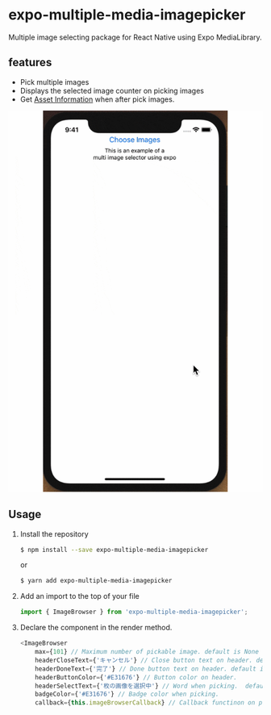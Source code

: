 # expo-multiple-media-imagepicker

Multiple image selecting package for React Native using Expo MediaLibrary.

## features
- Pick multiple images
- Displays the selected image counter on picking images
- Get [Asset Information](https://docs.expo.io/versions/latest/sdk/media-library/#asset) when after pick images.

![Demo](./docs/demo.gif)

## Usage
1. Install the repository
    ```bash
    $ npm install --save expo-multiple-media-imagepicker
    ```
    or
    ```bash
    $ yarn add expo-multiple-media-imagepicker
    ```
2. Add an import to the top of your file
    ```js
    import { ImageBrowser } from 'expo-multiple-media-imagepicker';
    ```
3. Declare the component in the render method.
    ```js
    <ImageBrowser
        max={101} // Maximum number of pickable image. default is None
        headerCloseText={'キャンセル'} // Close button text on header. default is 'Close'.
        headerDoneText={'完了'} // Done button text on header. default is 'Done'.
        headerButtonColor={'#E31676'} // Button color on header.
        headerSelectText={'枚の画像を選択中'} // Word when picking.  default is 'n selected'.
        badgeColor={'#E31676'} // Badge color when picking.
        callback={this.imageBrowserCallback} // Callback functinon on press Done or Cancel Button. Argument is Asset Infomartion of the picked images wrapping by the Promise. />
    ```
